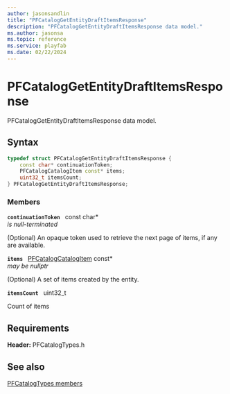 ```yaml
---
author: jasonsandlin
title: "PFCatalogGetEntityDraftItemsResponse"
description: "PFCatalogGetEntityDraftItemsResponse data model."
ms.author: jasonsa
ms.topic: reference
ms.service: playfab
ms.date: 02/22/2024
---
```


# PFCatalogGetEntityDraftItemsResponse  

PFCatalogGetEntityDraftItemsResponse data model.  

## Syntax  
  
```cpp
typedef struct PFCatalogGetEntityDraftItemsResponse {  
    const char* continuationToken;  
    PFCatalogCatalogItem const* items;  
    uint32_t itemsCount;  
} PFCatalogGetEntityDraftItemsResponse;  
```
  
### Members  
  
**`continuationToken`** &nbsp; const char*  
*is null-terminated*  
  
(Optional) An opaque token used to retrieve the next page of items, if any are available.
  
**`items`** &nbsp; [PFCatalogCatalogItem](pfcatalogcatalogitem.md) const*  
*may be nullptr*  
  
(Optional) A set of items created by the entity.
  
**`itemsCount`** &nbsp; uint32_t  
  
Count of items
  
  
## Requirements  
  
**Header:** PFCatalogTypes.h
  
## See also  
[PFCatalogTypes members](../pfcatalogtypes_members.md)  

  
  
